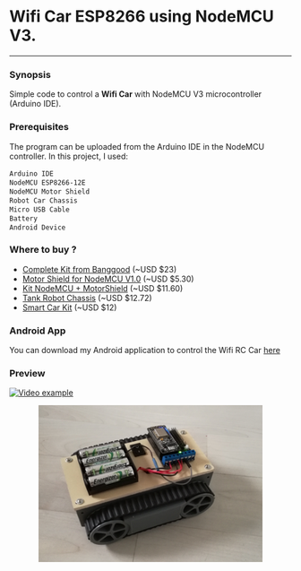# Wifi Car ESP8266 using NodeMCU V3.
___
### Synopsis

Simple code to control a **Wifi Car** with NodeMCU V3 microcontroller (Arduino IDE).

### Prerequisites

The program can be uploaded from the Arduino IDE in the NodeMCU controller. In this project, I used:

```
Arduino IDE
NodeMCU ESP8266-12E
NodeMCU Motor Shield
Robot Car Chassis
Micro USB Cable
Battery
Android Device
```


### Where to buy ?

* [Complete Kit from Banggood](https://www.banggood.com/Geekcreit-Doit-2WD-L293D-WIFI-RC-Smart-Car-With-NodeMCU-Shield-For-ESP-12E-Based-On-ESP8266-p-995166.html?p=6R31122484684201508S&utm_content=zhangruihua&utm_campaign=esp&cur_warehouse=CN) (~USD $23)
* [Motor Shield for NodeMCU V1.0](https://www.banggood.com/ESP8266-WiFi-Motor-Drive-Expansion-Board-For-NodeMCU-ESP-12E-p-991603.html?p=6R31122484684201508S&utm_content=zhangruihua&utm_campaign=esp) (~USD $5.30)
* [Kit NodeMCU + MotorShield](https://www.banggood.com/NodeMcu-Lua-ESP8266-ESP-12E-and-WiFi-Motor-Drive-Expansion-Board-p-995417.html?p=6R31122484684201508S&utm_content=zhangruihua&utm_campaign=esp) (~USD $11.60)
* [Tank Robot Chassis](https://www.banggood.com/3V-7V-DIY-Light-Shock-Absorbed-Smart-Tank-Robot-Chassis-Car-Kit-With-130-Motor-For-Arduino-SCM-p-1155263.html) (~USD $12.72)
* [Smart Car Kit](https://www.banggood.com/Smart-Robot-Car-Chassis-Kit-Speed-Encoder-Battery-Box-For-Arduino-p-981975.html?p=6R31122484684201508S&utm_content=zhangruihua&utm_campaign=esp) (~USD $12)


### Android App

You can download my Android application to control the Wifi RC Car [here](https://play.google.com/store/apps/details?id=com.lacour.vincent.wificaresp8266&hl=fr)


### Preview
[![Video example](https://img.youtube.com/vi/E-RyAsFMnTI/0.jpg)](https://www.youtube.com/watch?v=E-RyAsFMnTI)

<p align="center">
<img src="Image/Wifi_Car_Image.png" width="400" height="280" >
</p>

